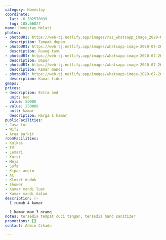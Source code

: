 ```yaml
---
category: Homestay
coordinate:
  lat: -6.502570099
  lng: 105.66827
name: Homestay Melati
photos:
- photoURI: https://web-tj.netlify.app/images/rsz_whatsapp_image_2020-07-26_at_144025.jpg
  description: Tampak depan
- photoURI: https://web-tj.netlify.app/images/whatsapp-image-2020-07-26-at-144024-1.jpg
  description: Ruang tamu
- photoURI: https://web-tj.netlify.app/images/whatsapp-image-2020-07-26-at-144023-1.jpg
  description: Dapur
- photoURI: https://web-tj.netlify.app/images/whatsapp-image-2020-07-26-at-144019.jpg
  description: Kamar mandi
- photoURI: https://web-tj.netlify.app/images/whatsapp-image-2020-07-26-at-144020.jpg
  description: Kamar tidur
gmaps: ''
prices:
- description: Extra bed
  unit: bed
  value: 50000
- value: 250000
  unit: kamar
  description: Harga 1 kamar
publicFacilities:
- Jasa tur
- Wifi
- Area parkir
roomFacilities:
- Kulkas
- TV
- Lemari
- Kursi
- Meja
- Sofa
- Kipas angin
- AC
- Kloset duduk
- Shower
- Kamar mandi luar
- Kamar mandi dalam
description: |-
  1 rumah 4 kamar

  1 kamar max 3 orang
notes: tersedia tempat cuci tangan, tersedia hand sanitizer
promotions: []
contact: Admin Cikadu

---
```

